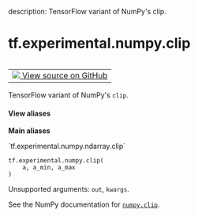 description: TensorFlow variant of NumPy's clip.

<div itemscope itemtype="http://developers.google.com/ReferenceObject">
<meta itemprop="name" content="tf.experimental.numpy.clip" />
<meta itemprop="path" content="Stable" />
</div>

# tf.experimental.numpy.clip

<!-- Insert buttons and diff -->

<table class="tfo-notebook-buttons tfo-api nocontent" align="left">
<td>
  <a target="_blank" href="https://github.com/tensorflow/tensorflow/blob/r2.4/tensorflow/python/ops/numpy_ops/np_math_ops.py#L205-L217">
    <img src="https://www.tensorflow.org/images/GitHub-Mark-32px.png" />
    View source on GitHub
  </a>
</td>
</table>



TensorFlow variant of NumPy's `clip`.

<section class="expandable">
  <h4 class="showalways">View aliases</h4>
  <p>
<b>Main aliases</b>
<p>`tf.experimental.numpy.ndarray.clip`</p>
</p>
</section>

<pre class="devsite-click-to-copy prettyprint lang-py tfo-signature-link">
<code>tf.experimental.numpy.clip(
    a, a_min, a_max
)
</code></pre>



<!-- Placeholder for "Used in" -->

Unsupported arguments: `out`, `kwargs`.

See the NumPy documentation for [`numpy.clip`](https://numpy.org/doc/1.16/reference/generated/numpy.clip.html).